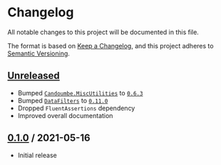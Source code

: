 # Changelog

All notable changes to this project will be documented in this file.

The format is based on [Keep a Changelog](https://keepachangelog.com/en/1.0.0/),
and this project adheres to [Semantic Versioning](https://semver.org/spec/v2.0.0.html).

## [Unreleased]
- Bumped [`Candoumbe.MiscUtilities`](https://nuget.org/packages/Candoumbe.MiscUtilities) to [`0.6.3`](https://nuget.org/packages/Candoumbe.DataFilters/0.8.0)
- Bumped [`DataFilters`](https://nuget.org/packages/DataFilters) to [`0.11.0`](https://nuget.org/packages/Candoumbe/DataFilters/0.8.0)
- Dropped `FluentAssertions` dependency
- Improved overall documentation

## [0.1.0] / 2021-05-16
- Initial release

[Unreleased]: https://github.com/candoumbe/DataFilters.AspNetCore.git/compare/0.1.0...HEAD
[0.1.0]: https://github.com/candoumbe/DataFilters.AspNetCore.git/tree/0.1.0

